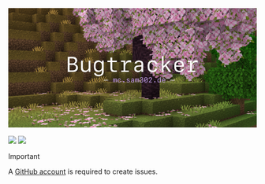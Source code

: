 <img src="./meta/banner.png" width="830px">

![][shield-open-issues] ![][shield-closed-issues]

> [!IMPORTANT]
> A [GitHub account][github-create-account] is required to create issues.

<!-- Resources -->
[banner]: ./meta/banner.png
[banner-href]: https://github.com/mc-sam302-de/bug-tracker
[shield-open-issues]: https://img.shields.io/github/issues-raw/mc-sam302-de/bug-tracker?style=flat-square&label=Open%20Issues&labelColor=%23313244&color=%23a6e3a1
[shield-closed-issues]: https://img.shields.io/github/issues-closed-raw/mc-sam302-de/bug-tracker?style=flat-square&label=Closed%20Issues&labelColor=%23313244&color=%23f38ba8
[github-create-account]: https://github.com/signup